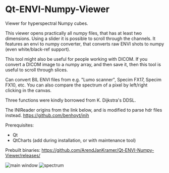 # Qt-ENVI-Numpy-Viewer
Viewer for hyperspectral Numpy cubes.

This viewer opens practically all numpy files, that has at least two dimensions. Using a slider it is possible to scroll through the channels. It features an envi to numpy converter, that converts raw ENVI shots to numpy (even white/black-ref support).

This tool might also be useful for people working with DICOM. If you convert a DICOM image to a numpy array, and then save it, then this tool is useful to scroll through slices.

Can convert BIL ENVI files from e.g. "Lumo scanner", Specim FX17, Specim FX10, etc.
You can also compare the spectrum of a pixel by left/right clicking in the canvas.

Three functions were kindly borrowed from K. Dijkstra's DDSL.

The INIReader origins from the link below, and is modified to parse hdr files instead.
https://github.com/benhoyt/inih

Prerequisites:
 - Qt
 - QtCharts (add during installation, or with maintenance tool)

Prebuilt binaries:
https://github.com/ArendJanKramer/Qt-ENVI-Numpy-Viewer/releases/

![main window](https://raw.githubusercontent.com/ArendJanKramer/Qt-ENVI-Numpy-Viewer/master/artwork/Screenshot%20mainwindow.png)
![spectrum](https://raw.githubusercontent.com/ArendJanKramer/Qt-ENVI-Numpy-Viewer/master/artwork/Screenshot%20spectogram.png)
